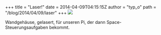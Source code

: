 +++
title = "Laser!"
date = 2014-04-09T04:15:15Z
author = "typ_o"
path = "/blog/2014/04/09/laser"
+++
[![](https://flipdot.org/blog/uploads/lazzorcase.serendipityThumb.jpeg)](https://flipdot.org/blog/uploads/lazzorcase.jpeg)

Wandgehäuse, gelasert, für unseren Pi, der dann Space-Steuerungsaufgaben
bekommt.
